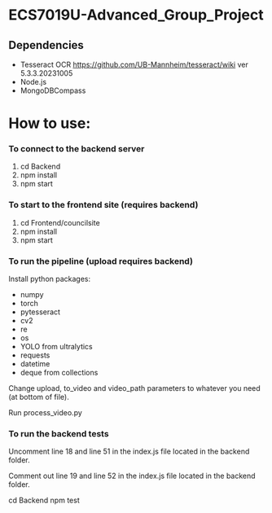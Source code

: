 # ECS7019U-Advanced_Group_Project
## Dependencies
- Tesseract OCR https://github.com/UB-Mannheim/tesseract/wiki ver 5.3.3.20231005
- Node.js
- MongoDBCompass 

# How to use:
### To connect to the backend server
1. cd Backend
2. npm install
3. npm start

### To start to the frontend site (requires backend)
1. cd Frontend/councilsite
2. npm install
3. npm start

### To run the pipeline (upload requires backend)
Install python packages:
- numpy
- torch
- pytesseract
- cv2
- re
- os
- YOLO from ultralytics
- requests
- datetime
- deque from collections

Change upload, to_video and video_path parameters to whatever you need (at bottom of file).

Run process_video.py

### To run the backend tests
Uncomment line 18 and line 51 in the index.js file located in the backend folder.

Comment out line 19 and line 52 in the index.js file located in the backend folder.

cd Backend npm test 